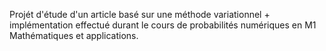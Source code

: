 Projét d'étude d'un article basé sur une méthode variationnel + implémentation effectué durant le cours de probabilités numériques en M1 Mathématiques et applications.
